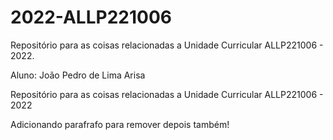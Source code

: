 # 2022-ALLP221006
Repositório para as coisas relacionadas a Unidade Curricular ALLP221006 - 2022.

Aluno: João Pedro de Lima Arisa

Repositório para as coisas
relacionadas a Unidade 
Curricular ALLP221006 - 2022

Adicionando parafrafo para remover depois também!